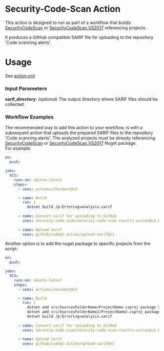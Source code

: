 # Security-Code-Scan Action

This action is designed to run as part of a workflow that builds [SecurityCodeScan](https://www.nuget.org/packages/SecurityCodeScan/) or [SecurityCodeScan.VS2017](https://www.nuget.org/packages/SecurityCodeScan.VS2017/) referencing projects.

It produces a GitHub compatible SARIF file for uploading to the repository 'Code scanning alerts'.

# Usage

See [action.yml](action.yml)

### Input Parameters

**sarif_directory**: _(optional)_ The output directory where SARIF files should be collected.

### Workflow Examples

The recommended way to add this action to your workflow, is with a subsequent action that uploads the prepared SARIF files to the repository 'Code scanning alerts'. The analyzed projects must be already referencing [SecurityCodeScan](https://www.nuget.org/packages/SecurityCodeScan/) or [SecurityCodeScan.VS2017](https://www.nuget.org/packages/SecurityCodeScan.VS2017/) Nuget package.  
For example:

```yaml
on:
  push:

jobs:
  SCS:
    runs-on: ubuntu-latest
    steps:     
      - uses: actions/checkout@v2

      - name: Build
        run: |
          dotnet build /p:ErrorLog=analysis.sarif
        
      - name: Convert sarif for uploading to GitHub
        uses: security-code-scan/security-code-scan-results-action@v1.0
        
      - name: Upload sarif	
        uses: github/codeql-action/upload-sarif@v1
```

Another option is to add the nuget package to specific projects from the script:

```yaml
on:
  push:

jobs:
  SCS:
    runs-on: ubuntu-latest
    steps:     
      - uses: actions/checkout@v2

      - name: Build
        run: |
          dotnet add src/SourcesFolderName/ProjectName.csproj package SecurityCodeScan.VS2017
          dotnet add src/SourcesFolderName2/ProjectName2.csproj package SecurityCodeScan.VS2017
          dotnet build /p:ErrorLog=analysis.sarif
        
      - name: Convert sarif for uploading to GitHub
        uses: security-code-scan/security-code-scan-results-action@v1.0
        
      - name: Upload sarif	
        uses: github/codeql-action/upload-sarif@v1
```
